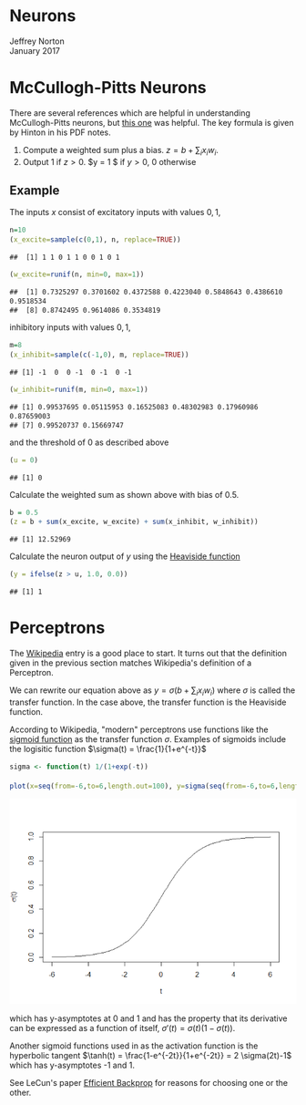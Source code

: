 # Neurons
Jeffrey Norton  
January 2017  



# McCullogh-Pitts Neurons

There are several references which are helpful in understanding McCullogh-Pitts neurons,
but [this one](https://www.lri.fr/~marc/EEAAX/Neurones/tutorial/mcpits/html/index.html)
was helpful.  The key formula is given by Hinton in his PDF notes.

1) Compute a weighted sum plus a bias.
$z = b + \sum_i x_i w_i$.
2) Output 1 if $z > 0$.  $y = 1 $ if $y \gt 0$, $0$ otherwise

## Example
The inputs $x$ consist of excitatory inputs with values ${0, 1}$,

```r
n=10
(x_excite=sample(c(0,1), n, replace=TRUE))
```

```
##  [1] 1 1 0 1 1 0 0 1 0 1
```

```r
(w_excite=runif(n, min=0, max=1))
```

```
##  [1] 0.7325297 0.3701602 0.4372588 0.4223040 0.5848643 0.4386610 0.9518534
##  [8] 0.8742495 0.9614086 0.3534819
```
inhibitory inputs with values ${0, 1}$,

```r
m=8
(x_inhibit=sample(c(-1,0), m, replace=TRUE))
```

```
## [1] -1  0  0 -1  0 -1  0 -1
```

```r
(w_inhibit=runif(m, min=0, max=1))
```

```
## [1] 0.99537695 0.05115953 0.16525083 0.48302983 0.17960986 0.87659003
## [7] 0.99520737 0.15669747
```
and the threshold of $0$ as described above

```r
(u = 0)
```

```
## [1] 0
```
Calculate the weighted sum as shown above with bias of $0.5$.

```r
b = 0.5
(z = b + sum(x_excite, w_excite) + sum(x_inhibit, w_inhibit))
```

```
## [1] 12.52969
```
Calculate the neuron output of $y$ using the
[Heaviside function](https://en.wikipedia.org/wiki/Heaviside_step_function)

```r
(y = ifelse(z > u, 1.0, 0.0))
```

```
## [1] 1
```

# Perceptrons
The [Wikipedia](https://en.wikipedia.org/wiki/Perceptron) entry is a good place to start.
It turns out that the definition given in the previous section matches Wikipedia's
definition of a Perceptron.

We can rewrite our equation above as $y = \sigma(b + \sum_i x_i w_i)$ where $\sigma$
is called the transfer function.  In the case above, the transfer function is the
Heaviside function.

According to Wikipedia, "modern" perceptrons use functions like the
[sigmoid function](https://en.wikipedia.org/wiki/Sigmoid_function) as the transfer 
function $\sigma$.  Examples of sigmoids include the logisitic function $\sigma(t) = \frac{1}{1+e^{-t}}$

```r
sigma <- function(t) 1/(1+exp(-t))

plot(x=seq(from=-6,to=6,length.out=100), y=sigma(seq(from=-6,to=6,length.out=100)), type="l", xlab="t", ylab=expression(paste(sigma,"(t)")) )
```

![](Neurons_files/figure-html/unnamed-chunk-6-1.png)<!-- -->
  
which has y-asymptotes at 0 and 1 and 
has the property that its derivative can be expressed as a function of itself,
$\sigma'(t) = \sigma(t) (1 - \sigma(t))$.

Another sigmoid functions used in as the activation function is the hyperbolic tangent
$\tanh(t) = \frac{1-e^{-2t}}{1+e^{-2t}} = 2 \sigma(2t)-1$ which has y-asymptotes -1 and 1.

See LeCun's paper [Efficient Backprop](http://yann.lecun.com/exdb/publis/pdf/lecun-98b.pdf) for reasons for
choosing one or the other.
